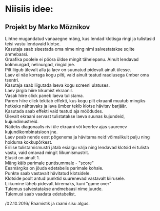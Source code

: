 # Niisiis idee:
## Projekt by Marko Mõznikov
Lihtne mugandatud vanaaegne mäng, kus lendad klotisga ringi ja tulistasid teisi vastu lendavaid klotse.<br />
Kasutaja saab sisestada oma nime ning nimi salvestatakse sqlite anmebaasi.<br />
Graafika poolele ei pööra üldse mingit tähelepanu. Ainult lendavad kolmnurgad, nelinurgad, ringid jne.<br />
Pilt liigub ülevalt alla ja laev on suunatud pidevalt ainult ülesse.<br />
Laev ei näe korraga kogu pilti, vaid ainult teatud raadiusega ümber oma tsentri.<br />
Kasutaja saab liigutada laeva kogu screeni ulatuses.<br />
Laev järgib hiire liikumist ekraanil.<br />
Vasak hiire click paneb laeva tulistama.<br />
Parem hiire click tekitab effekti, kus kogu pilt ekraanil muutub mingiks hetkeks nähtavaks ja lava ümber tekib klotse hävitav barjäär.<br />
Kasutada saab effekti vaid teatud aja möödudes.<br />
Ülevalt ekraani servast tulistatakse laeva suunas kujundeid, kujundimustreid.<br />
Näiteks diagonaalis rivi üle ekraani või keerlev ajas suurenev kujundikombinatsioon jne.<br />
Laev peab nende eest põgenema ja hävitama neid võimalikult palju ning hoiduma kokkupõrkest.<br />
Erilise tulistamismustri jätab esialgu välja ning lendavad klotsid ei tulista vastu, vaid omavad mingit liikumismustrit.<br />
Elusid on ainult 1.<br />
Mäng käib parimale puntisummale - "score" <br />
Eesmärgiks on jõuda edetabelis parimale kohale.<br />
Punkte saab vastavalt hävitatud klotsidele.<br />
Klotside poolt antud punktid suurenevad vastavalt kiirusele.<br />
Liikumine läheb pidevalt kiiremaks, kuni "game over"<br />
Tulemus salvestatakse andmebaasi nime juurde.<br />
Tulemusi saab vaadata edetabelist.<br />

/02.10.2016/
Raamistik ja raami sisu algus.
